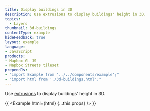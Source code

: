 ```yaml
---
title: Display buildings in 3D
description: Use extrusions to display buildings' height in 3D.
topics:
  - Layers
thumbnail: 3d-buildings
contentType: example
hideFeedback: true
layout: example
language:
- JavaScript
products:
- Mapbox GL JS
- Mapbox Streets tileset
prependJs:
- "import Example from '../../components/example';"
- "import html from './3d-buildings.html';"
---
```


Use [extrusions](https://maplibre.org/maplibre-gl-js-docs/style-spec/layers/#fill-extrusion) to display buildings' height in 3D.

{{ <Example html={html} {...this.props} /> }}
